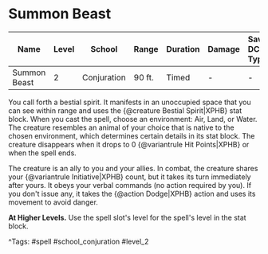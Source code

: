 # Summon Beast

| Name | Level | School | Range | Duration | Damage | Save DC & Type |
|------|-------|--------|-------|----------|--------|----------------|
| Summon Beast | 2 | Conjuration | 90 ft. | Timed | - | - |

You call forth a bestial spirit. It manifests in an unoccupied space that you can see within range and uses the {@creature Bestial Spirit|XPHB} stat block. When you cast the spell, choose an environment: Air, Land, or Water. The creature resembles an animal of your choice that is native to the chosen environment, which determines certain details in its stat block. The creature disappears when it drops to 0 {@variantrule Hit Points|XPHB} or when the spell ends.

The creature is an ally to you and your allies. In combat, the creature shares your {@variantrule Initiative|XPHB} count, but it takes its turn immediately after yours. It obeys your verbal commands (no action required by you). If you don't issue any, it takes the {@action Dodge|XPHB} action and uses its movement to avoid danger.

**At Higher Levels.** Use the spell slot's level for the spell's level in the stat block.

^Tags: #spell #school_conjuration #level_2